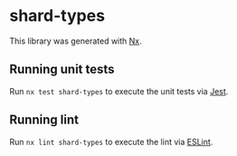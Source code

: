 # shard-types

This library was generated with [Nx](https://nx.dev).

## Running unit tests

Run `nx test shard-types` to execute the unit tests via [Jest](https://jestjs.io).

## Running lint

Run `nx lint shard-types` to execute the lint via [ESLint](https://eslint.org/).
